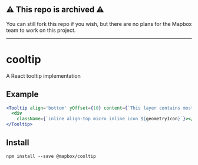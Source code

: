 ## ⚠️ This repo is archived ⚠️ 

You can still fork this repo if you wish, but there are no plans for the Mapbox team to work on this project.

---

# cooltip

A React tooltip implementation

## Example

```jsx
<Tooltip align='bottom' yOffset={10} content={`This layer contains mostly ${geometryType}s`}>
  <div
    className={`inline align-top micro inline icon ${geometryIcon}`}></div>
</Tooltip>
```

## Install

    npm install --save @mapbox/cooltip

